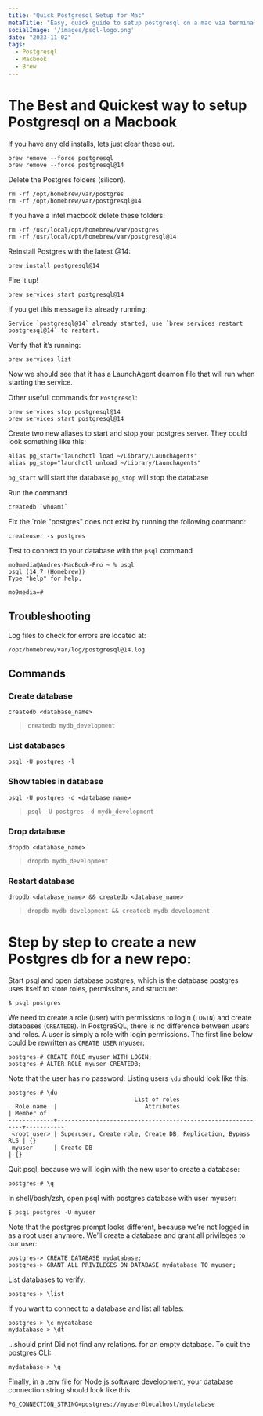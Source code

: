 ```yaml
---
title: "Quick Postgresql Setup for Mac"
metaTitle: "Easy, quick guide to setup postgresql on a mac via terminal (brew)"
socialImage: '/images/psql-logo.png'
date: "2023-11-02"
tags: 
  - Postgresql
  - Macbook
  - Brew
---
```


# The Best and Quickest way to setup Postgresql on a Macbook

If you have any old installs, lets just clear these out.

```
brew remove --force postgresql
brew remove --force postgresql@14
```


Delete the Postgres folders (silicon).

```
rm -rf /opt/homebrew/var/postgres
rm -rf /opt/homebrew/var/postgresql@14
```

If you have a intel macbook delete these folders:

```
rm -rf /usr/local/opt/homebrew/var/postgres
rm -rf /usr/local/opt/homebrew/var/postgresql@14
```

Reinstall Postgres with the latest @14:

```
brew install postgresql@14
```

Fire it up!

```
brew services start postgresql@14
```

If you get this message its already running:

```
Service `postgresql@14` already started, use `brew services restart postgresql@14` to restart.
```

Verify that it’s running:

`brew services list`

Now we should see that it has a LaunchAgent deamon file that will run when starting the service.

Other usefull commands for `Postgresql`:

```
brew services stop postgresql@14
brew services start postgresql@14
```

Create two new aliases to start and stop your postgres server. They could look something like this:

```
alias pg_start="launchctl load ~/Library/LaunchAgents"
alias pg_stop="launchctl unload ~/Library/LaunchAgents"
```

`pg_start` will start the database
`pg_stop` will stop the database

Run the command 

```
createdb `whoami`
```

Fix the `role "postgres" does not exist by running the following command:

```
createuser -s postgres
```

Test to connect to your database with the `psql` command 

```
mo9media@Andres-MacBook-Pro ~ % psql                
psql (14.7 (Homebrew))
Type "help" for help.

mo9media=# 
```

## Troubleshooting
Log files to check for errors are located at:

```
/opt/homebrew/var/log/postgresql@14.log
```

## Commands

### Create database
```
createdb <database_name>
```
> `createdb mydb_development`

### List databases
```
psql -U postgres -l
```

### Show tables in database
```
psql -U postgres -d <database_name>
```
> `psql -U postgres -d mydb_development`

### Drop database
```
dropdb <database_name>
```
> `dropdb mydb_development`

### Restart database
```
dropdb <database_name> && createdb <database_name>
```
> `dropdb mydb_development && createdb mydb_development`

# Step by step to create a new Postgres db for a new repo:


Start psql and open database postgres, which is the database postgres uses itself to store roles, permissions, and structure:

```
$ psql postgres
```

We need to create a role (user) with permissions to login (`LOGIN`) and create databases (`CREATEDB`). In PostgreSQL, there is no difference between users and roles. A user is simply a role with login permissions. The first line below could be rewritten as `CREATE USER` myuser:

```
postgres-# CREATE ROLE myuser WITH LOGIN;
postgres-# ALTER ROLE myuser CREATEDB;
```

Note that the user has no password. Listing users `\du` should look like this:

```
postgres-# \du
                                    List of roles
  Role name  |                         Attributes                         | Member of 
-------------+------------------------------------------------------------+-----------
 <root user> | Superuser, Create role, Create DB, Replication, Bypass RLS | {}
 myuser      | Create DB                                                  | {}
```

Quit psql, because we will login with the new user to create a database:

```
postgres-# \q
```

In shell/bash/zsh, open psql with postgres database with user myuser:
```
$ psql postgres -U myuser
```

Note that the postgres prompt looks different, because we’re not logged in as a root user anymore. We’ll create a database and grant all privileges to our user:
```
postgres-> CREATE DATABASE mydatabase;
postgres-> GRANT ALL PRIVILEGES ON DATABASE mydatabase TO myuser;
```

List databases to verify:

```
postgres-> \list
```

If you want to connect to a database and list all tables:
```
postgres-> \c mydatabase
mydatabase-> \dt
```

...should print Did not find any relations. for an empty database. To quit the postgres CLI:

```
mydatabase-> \q
```

Finally, in a .env file for Node.js software development, your database connection string should look like this:

```
PG_CONNECTION_STRING=postgres://myuser@localhost/mydatabase
```



